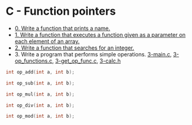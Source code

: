 # C - Function pointers

- [0. Write a function that prints a name.](0-print_name.c)
- [1. Write a function that executes a function given as a parameter on each element of an array.](1-array_iterator.c)
- [2. Write a function that searches for an integer.](2-int_index.c)
- 3\. Write a program that performs simple operations. [3-main.c](3-main.c), [3-op_functions.c](3-op_functions.c), [3-get_op_func.c](3-get_op_func.c), [3-calc.h](3-calc.h)
```c
int op_add(int a, int b);
```
```c
int op_sub(int a, int b);
```
```c
int op_mul(int a, int b);
```
```c
int op_div(int a, int b);
```
```c
int op_mod(int a, int b);
```
